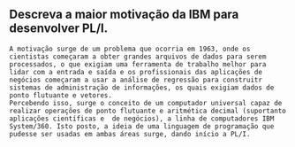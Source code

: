 ## Descreva a maior motivação da IBM para desenvolver PL/I.

    A motivação surge de um problema que ocorria em 1963, onde os cientistas começaram a obter grandes arquivos de dados para serem processados, o que exigiam uma ferramenta de trabalho melhor para lidar com a entrada e saída e os profissionais das aplicações de negócios começaram a usar a análise de regressão para construitr sistemas de administração de informações, os quais exigiam dados de ponto flutuante e vetores.
    Percebendo isso, surge o conceito de um computador universal capaz de realizar operações de ponto flutuante e aritmética decimal (suportanto aplicações científicas e  de negócios), a linha de computadores IBM System/360. Isto posto, a ideia de uma linguagem de programação que pudesse ser usadas em ambas áreas surge, dando início a PL/I.
